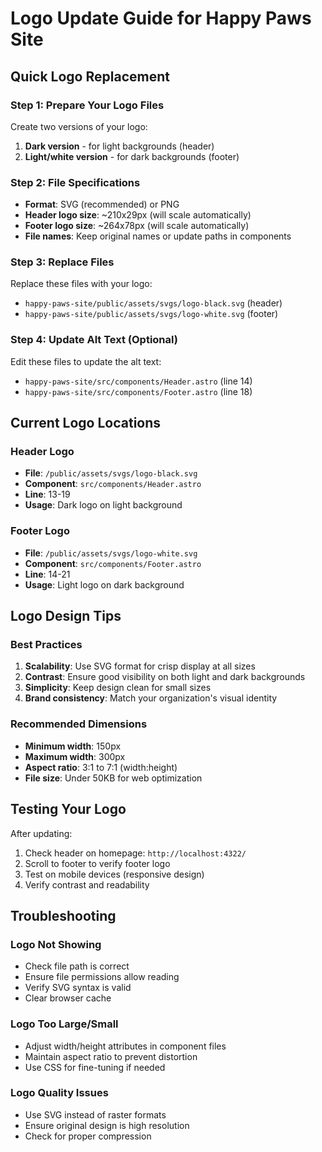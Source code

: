 # Logo Update Guide for Happy Paws Site

## Quick Logo Replacement

### Step 1: Prepare Your Logo Files
Create two versions of your logo:
1. **Dark version** - for light backgrounds (header)
2. **Light/white version** - for dark backgrounds (footer)

### Step 2: File Specifications
- **Format**: SVG (recommended) or PNG
- **Header logo size**: ~210x29px (will scale automatically)
- **Footer logo size**: ~264x78px (will scale automatically)
- **File names**: Keep original names or update paths in components

### Step 3: Replace Files
Replace these files with your logo:
- `happy-paws-site/public/assets/svgs/logo-black.svg` (header)
- `happy-paws-site/public/assets/svgs/logo-white.svg` (footer)

### Step 4: Update Alt Text (Optional)
Edit these files to update the alt text:
- `happy-paws-site/src/components/Header.astro` (line 14)
- `happy-paws-site/src/components/Footer.astro` (line 18)

## Current Logo Locations

### Header Logo
- **File**: `/public/assets/svgs/logo-black.svg`
- **Component**: `src/components/Header.astro`
- **Line**: 13-19
- **Usage**: Dark logo on light background

### Footer Logo
- **File**: `/public/assets/svgs/logo-white.svg`
- **Component**: `src/components/Footer.astro`
- **Line**: 14-21
- **Usage**: Light logo on dark background

## Logo Design Tips

### Best Practices
1. **Scalability**: Use SVG format for crisp display at all sizes
2. **Contrast**: Ensure good visibility on both light and dark backgrounds
3. **Simplicity**: Keep design clean for small sizes
4. **Brand consistency**: Match your organization's visual identity

### Recommended Dimensions
- **Minimum width**: 150px
- **Maximum width**: 300px
- **Aspect ratio**: 3:1 to 7:1 (width:height)
- **File size**: Under 50KB for web optimization

## Testing Your Logo

After updating:
1. Check header on homepage: `http://localhost:4322/`
2. Scroll to footer to verify footer logo
3. Test on mobile devices (responsive design)
4. Verify contrast and readability

## Troubleshooting

### Logo Not Showing
- Check file path is correct
- Ensure file permissions allow reading
- Verify SVG syntax is valid
- Clear browser cache

### Logo Too Large/Small
- Adjust width/height attributes in component files
- Maintain aspect ratio to prevent distortion
- Use CSS for fine-tuning if needed

### Logo Quality Issues
- Use SVG instead of raster formats
- Ensure original design is high resolution
- Check for proper compression
